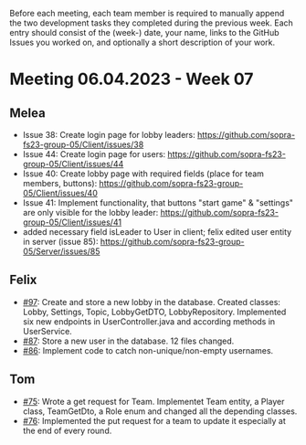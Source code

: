 Before each meeting, each team member is required to manually append the two development tasks they completed during the previous week. Each entry should consist of the (week-) date, your name, links to the GitHub Issues you worked on, and optionally a short description of your work.

# Meeting 06.04.2023 - Week 07
## Melea
- Issue 38: Create login page for lobby leaders: https://github.com/sopra-fs23-group-05/Client/issues/38
- Issue 44: Create login page for users: https://github.com/sopra-fs23-group-05/Client/issues/44
- Issue 40: Create lobby page with required fields (place for team members, buttons): https://github.com/sopra-fs23-group-05/Client/issues/40
- Issue 41: Implement functionality, that buttons "start game" & "settings" are only visible for the lobby leader: https://github.com/sopra-fs23-group-05/Client/issues/41
- added necessary field isLeader to User in client; felix edited user entity in server (issue 85): https://github.com/sopra-fs23-group-05/Server/issues/85
## Felix
- [#97](https://github.com/sopra-fs23-group-05/Server/issues/97): Create and store a new lobby in the database. Created classes: Lobby, Settings, Topic, LobbyGetDTO, LobbyRepository. Implemented six new endpoints in UserController.java and according methods in UserService.
- [#87](https://github.com/sopra-fs23-group-05/Server/issues/87): Store a new user in the database. 12 files changed.
- [#86](https://github.com/sopra-fs23-group-05/Server/issues/86): Implement code to catch non-unique/non-empty usernames.

## Tom
- [#75](https://github.com/sopra-fs23-group-05/Server/issues/75): Wrote a get request for Team. Implementet Team entity, a Player class, TeamGetDto, a Role enum and changed all the depending classes.
- [#76](https://github.com/sopra-fs23-group-05/Server/issues/76): Implemented the put request for a team to update it especially at the end of every round.
